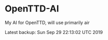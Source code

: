 # OpenTTD-AI
My AI for OpenTTD, will use primarily air

Latest backup: Sun Sep 29 22:13:02 UTC 2019

